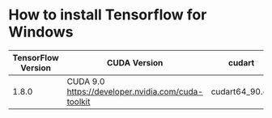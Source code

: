 # How to install Tensorflow for Windows

| TensorFlow Version | CUDA Version                                       | cudart          | cuDNN Version                                                     | cudnn         |
|--------------------|----------------------------------------------------|-----------------|-------------------------------------------------------------------|---------------|
| 1.8.0              | CUDA 9.0 https://developer.nvidia.com/cuda-toolkit | cudart64_90.dll | 7.0.5 for CUDA 9.0 https://developer.nvidia.com/rdp/cudnn-archive | cudnn64_7.dll |